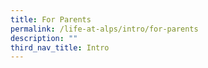 ```yaml
---
title: For Parents
permalink: /life-at-alps/intro/for-parents
description: ""
third_nav_title: Intro
---
```

